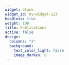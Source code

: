 ```yaml
---
widget: blank
widget_id: my-widget-123
headless: true
weight: 100
title: Publications
active: false
design:
  columns: "2"
  background:
    text_color_light: false
    image_darken: 0
---
```





 <script src="https://bibbase.org/show?bib=https://dblp.org/pid/279/3715.bib&jsonp=1"></script>
